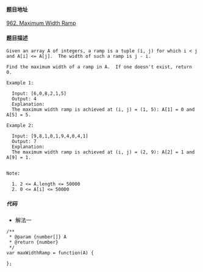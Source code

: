 #### 题目地址
[962. Maximum Width Ramp](https://leetcode.com/problems/maximum-width-ramp/)
#### 题目描述
```
Given an array A of integers, a ramp is a tuple (i, j) for which i < j and A[i] <= A[j].  The width of such a ramp is j - i.

Find the maximum width of a ramp in A.  If one doesn't exist, return 0.

Example 1:

  Input: [6,0,8,2,1,5]
  Output: 4
  Explanation: 
  The maximum width ramp is achieved at (i, j) = (1, 5): A[1] = 0 and A[5] = 5.

Example 2:

  Input: [9,8,1,0,1,9,4,0,4,1]
  Output: 7
  Explanation: 
  The maximum width ramp is achieved at (i, j) = (2, 9): A[2] = 1 and A[9] = 1.
 

Note:

  1. 2 <= A.length <= 50000
  2. 0 <= A[i] <= 50000
```

##### 代码

- 解法一
```
/**
 * @param {number[]} A
 * @return {number}
 */
var maxWidthRamp = function(A) {
    
};
```
